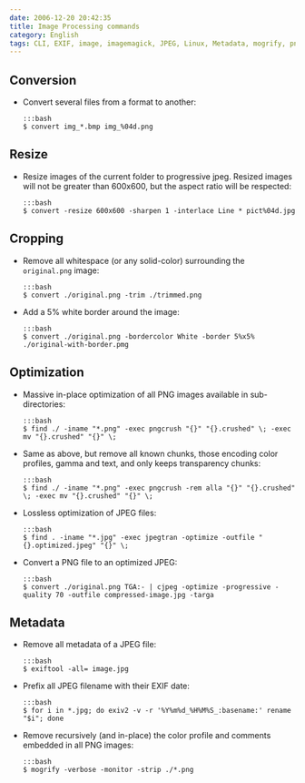```yaml
---
date: 2006-12-20 20:42:35
title: Image Processing commands
category: English
tags: CLI, EXIF, image, imagemagick, JPEG, Linux, Metadata, mogrify, pngcrush, mozjpeg
---
```


## Conversion

  * Convert several files from a format to another:

        :::bash
        $ convert img_*.bmp img_%04d.png


## Resize

  * Resize images of the current folder to progressive jpeg. Resized images will not be greater than 600x600, but the aspect ratio will be respected:

        :::bash
        $ convert -resize 600x600 -sharpen 1 -interlace Line * pict%04d.jpg


## Cropping

  * Remove all whitespace (or any solid-color) surrounding the `original.png` image:
  
        :::bash
        $ convert ./original.png -trim ./trimmed.png

  * Add a 5% white border around the image:
  
        :::bash
        $ convert ./original.png -bordercolor White -border 5%x5% ./original-with-border.pmg


## Optimization

  * Massive in-place optimization of all PNG images available in sub-directories:

        :::bash
        $ find ./ -iname "*.png" -exec pngcrush "{}" "{}.crushed" \; -exec mv "{}.crushed" "{}" \;

  * Same as above, but remove all known chunks, those encoding color profiles, gamma and text, and only keeps transparency chunks:

        :::bash
        $ find ./ -iname "*.png" -exec pngcrush -rem alla "{}" "{}.crushed" \; -exec mv "{}.crushed" "{}" \;

  * Lossless optimization of JPEG files:

        :::bash
        $ find . -iname "*.jpg" -exec jpegtran -optimize -outfile "{}.optimized.jpeg" "{}" \;

  * Convert a PNG file to an optimized JPEG:

        :::bash
        $ convert ./original.png TGA:- | cjpeg -optimize -progressive -quality 70 -outfile compressed-image.jpg -targa


## Metadata

  * Remove all metadata of a JPEG file:

        :::bash
        $ exiftool -all= image.jpg

  * Prefix all JPEG filename with their EXIF date:

        :::bash
        $ for i in *.jpg; do exiv2 -v -r '%Y%m%d_%H%M%S_:basename:' rename "$i"; done

  * Remove recursively (and in-place) the color profile and comments embedded in all PNG images:

        :::bash
        $ mogrify -verbose -monitor -strip ./*.png
